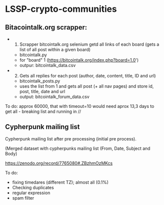 # LSSP-crypto-communities

## Bitacointalk.org scrapper:

- 1. Scrapper bitcointalk.org selenium getd all links of each board (gets a list of all post within a given board) 
   * bitcointalk.py
   * for "board" 1 (https://bitcointalk.org/index.php?board=1.0')
   * outpur: bitcointalk_data.csv
- 2. Gets all replies for each post (author, date, content, title, ID and url)
   * bitcointalk_posts.py
   * uses the list from 1 and gets all post (+ all nav pages) and store id, post, title, date and url
   * output: bitcointalk_forum_data.csv

To do:
approx 60000, that with timeout=10 would need aprox 13,3 days to get all - breaking list and running in // 

## Cypherpunk mailing list

Cypherpunk mailing list after pre processing (initial pre process).

(Merged dataset with cypherpunks mailing list (From, Date, Subject and Body)

https://zenodo.org/record/7765080#.ZBzhmOzMKcs

To do:

- fixing timedares (different TZ); almost all (0.1%)
- Checking duplicates
- regular expression
- spam filter
